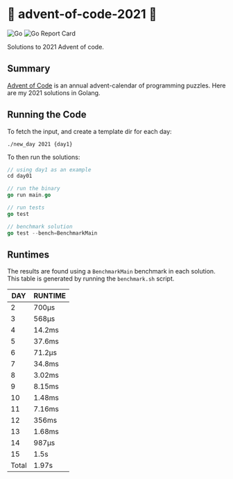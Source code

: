 # 🎄 advent-of-code-2021 🎄

![Go](https://github.com/jcockbain/advent-of-code-2021/workflows/Go/badge.svg)
![Go Report Card](https://goreportcard.com/badge/github.com/jcockbain/advent-of-code-2021)

Solutions to 2021 Advent of code. 

## Summary 

[Advent of Code](https://adventofcode.com/) is an annual advent-calendar of programming puzzles. Here are my 2021 solutions in Golang. 

## Running the Code

To fetch the input, and create a template dir for each day: 

```shell
./new_day 2021 {day1}
```

To then run the solutions: 

```go
// using day1 as an example
cd day01

// run the binary
go run main.go

// run tests
go test

// benchmark solution
go test --bench=BenchmarkMain

```

## Runtimes

The results are found using a `BenchmarkMain` benchmark in each solution. This table is generated by running the `benchmark.sh` script.

|  DAY  | RUNTIME |
|-------|---------|
|     2 | 700µs   |
|     3 | 568µs   |
|     4 | 14.2ms  |
|     5 | 37.6ms  |
|     6 | 71.2µs  |
|     7 | 34.8ms  |
|     8 | 3.02ms  |
|     9 | 8.15ms  |
|    10 | 1.48ms  |
|    11 | 7.16ms  |
|    12 | 356ms   |
|    13 | 1.68ms  |
|    14 | 987µs   |
|    15 | 1.5s    |
| Total | 1.97s   |
